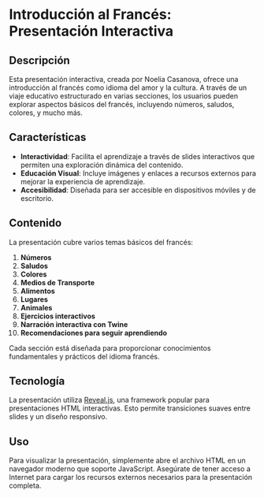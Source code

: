 # Introducción al Francés: Presentación Interactiva

## Descripción

Esta presentación interactiva, creada por Noelia Casanova, ofrece una introducción al francés como idioma del amor y la cultura. A través de un viaje educativo estructurado en varias secciones, los usuarios pueden explorar aspectos básicos del francés, incluyendo números, saludos, colores, y mucho más.

## Características

- **Interactividad**: Facilita el aprendizaje a través de slides interactivos que permiten una exploración dinámica del contenido.
- **Educación Visual**: Incluye imágenes y enlaces a recursos externos para mejorar la experiencia de aprendizaje.
- **Accesibilidad**: Diseñada para ser accesible en dispositivos móviles y de escritorio.

## Contenido

La presentación cubre varios temas básicos del francés:

1. **Números**
2. **Saludos**
3. **Colores**
4. **Medios de Transporte**
5. **Alimentos**
6. **Lugares**
7. **Animales**
8. **Ejercicios interactivos**
9. **Narración interactiva con Twine**
10. **Recomendaciones para seguir aprendiendo**

Cada sección está diseñada para proporcionar conocimientos fundamentales y prácticos del idioma francés.

## Tecnología

La presentación utiliza [Reveal.js](https://revealjs.com/), una framework popular para presentaciones HTML interactivas. Esto permite transiciones suaves entre slides y un diseño responsivo.

## Uso

Para visualizar la presentación, simplemente abre el archivo HTML en un navegador moderno que soporte JavaScript. Asegúrate de tener acceso a Internet para cargar los recursos externos necesarios para la presentación completa.


